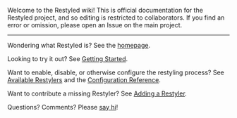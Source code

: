 Welcome to the Restyled wiki! This is official documentation for the Restyled project, and so editing is restricted to collaborators. If you find an error or omission, please open an Issue on the main project.

---

Wondering what Restyled is? See the [homepage](https://restyled.io).

Looking to try it out? See [Getting Started](https://github.com/restyled-io/restyled.io/wiki/Getting-Started).

Want to enable, disable, or otherwise configure the restyling process? See [Available Restylers](https://github.com/restyled-io/restyled.io/wiki/Available-Restylers) and the [Configuration Reference](https://github.com/restyled-io/restyled.io/wiki/Configuration-Reference).

Want to contribute a missing Restyler? See [Adding a Restyler](https://github.com/restyled-io/restyled.io/wiki/Adding-a-Restyler).

Questions? Comments? Please [say hi](mailto:hello@restyled.io)!